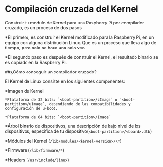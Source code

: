 Compilación cruzada del Kernel
==================================

Construir tu modulo de Kernel para una Raspberry Pi por compilador cruzado, es un proceso de dos pasos. 

*El primero, es construir el Kernel modificado para la Raspberry Pi, en un equipo con alguna distribución Linux. Que es un proceso que lleva algo de tiempo, pero solo se hace una sola vez. 

*El segundo paso es después de construir el Kernel, el resultado binario se es copiado en la Raspberry Pi.

##¿Cómo conseguir un compilador cruzado? 
	
El Kernel de Linux consiste en los siguientes componentes:
	
*Imagen de Kernel

	*Plataforma de 32 bits: `<boot-partition>/zImage` o `<boot-partition>/uImage`, dependiendo de las compatibilidades y configuración de u-boot.

	*Plataforma de 64 bits: `<boot-partition>/Image`

*Árbol binario de dispositivos, una descripción de bajo nivel de los dispositivos, especifica de tu dispositivo(`<boot-partition>/<board>.dtb`)

*Módulos del Kernel (`/lib/modules/<kernel-version>/\*`)

*Firmware (`/lib/firmware/*`)

*Headers (`/usr/include/linux`)
 
